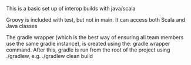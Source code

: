This is a basic set up of interop builds with java/scala

Groovy is included with test, but not in main. It can access both Scala and Java classes

The gradle wrapper (which is the best way of ensuring all team members use the same gradle instance), is created using the:
gradle wrapper
command. After this, gradle is run from the root of the project using ./gradlew, e.g.
./gradlew clean build

